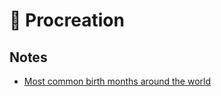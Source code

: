 # 👶 Procreation

## Notes

* [Most common birth months around the world](https://vividmaps.com/wp-content/uploads/2021/04/Birth-Months.jpg)
